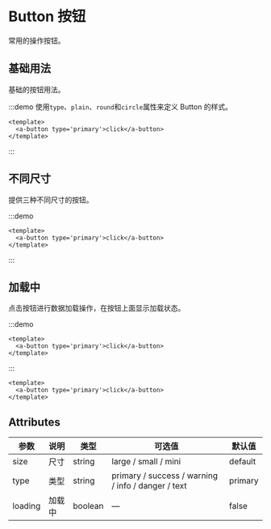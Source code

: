 # Button 按钮

常用的操作按钮。

## 基础用法

基础的按钮用法。

:::demo 使用`type`、`plain`、`round`和`circle`属性来定义 Button 的样式。

```vue
<template>
  <a-button type='primary'>click</a-button>
</template>
```

:::

## 不同尺寸

提供三种不同尺寸的按钮。

:::demo

```vue
<template>
  <a-button type='primary'>click</a-button>
</template>
```

:::

## 加载中

点击按钮进行数据加载操作，在按钮上面显示加载状态。

:::demo

```vue
<template>
  <a-button type='primary'>click</a-button>
</template>
```

:::

```vue
<template>
  <a-button type='primary'>click</a-button>
</template>
```

## Attributes

| 参数    | 说明   | 类型    | 可选值                                             | 默认值  |
| ------- | ------ | ------- | -------------------------------------------------- | ------- |
| size    | 尺寸   | string  | large / small / mini                               | default |
| type    | 类型   | string  | primary / success / warning / info / danger / text | primary |
| loading | 加载中 | boolean | —                                                  | false   |

